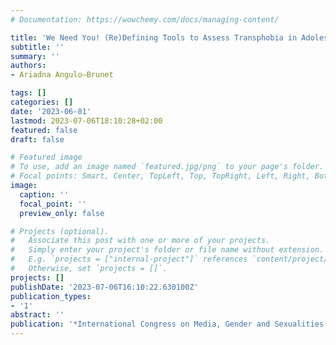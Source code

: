 ```yaml
---
# Documentation: https://wowchemy.com/docs/managing-content/

title: 'We Need You! (Re)Defining Tools to Assess Transphobia in Adolescents'
subtitle: ''
summary: ''
authors:
- Ariadna Angulo—Brunet

tags: []
categories: []
date: '2023-06-01'
lastmod: 2023-07-06T18:10:28+02:00
featured: false
draft: false

# Featured image
# To use, add an image named `featured.jpg/png` to your page's folder.
# Focal points: Smart, Center, TopLeft, Top, TopRight, Left, Right, BottomLeft, Bottom, BottomRight.
image:
  caption: ''
  focal_point: ''
  preview_only: false

# Projects (optional).
#   Associate this post with one or more of your projects.
#   Simply enter your project's folder or file name without extension.
#   E.g. `projects = ["internal-project"]` references `content/project/deep-learning/index.md`.
#   Otherwise, set `projects = []`.
projects: []
publishDate: '2023-07-06T16:10:22.630100Z'
publication_types:
- '1'
abstract: ''
publication: '*International Congress on Media, Gender and Sexualities: Representations, Literacies and Audiences: workshop*'
---
```


